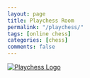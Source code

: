 ```yaml
---
layout: page
title: Playchess Room
permalink: "/playchess/"
tags: [online chess]
categories: [chess]
comments: false
---
```


[![Playchess Logo](../assets/images/PlaychessLogo.png)](https://play.chessbase.com/en/Play?room=Senior%20Chess%20Improver)

